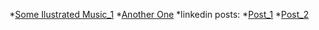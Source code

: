 *[Some Ilustrated Music_1](https://youtu.be/usUkAoShbKA)
*[Another One](https://www.youtube.com/watch?v=VQN-bDh4iRA)
*linkedin posts:
  *[Post_1](https://www.linkedin.com/posts/marshmeli23_activity-7068832378470694912-PbEK?utm_source=share&utm_medium=member_desktop)
  *[Post_2](https://www.linkedin.com/posts/marshmeli23_activity-7015946420926967808-tG2s?utm_source=share&utm_medium=member_desktop)
